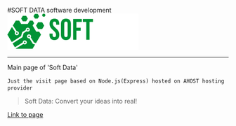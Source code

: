 #SOFT DATA software development  ![](./static/media/logo.svg)
___

Main page of 'Soft Data' 
```
Just the visit page based on Node.js(Express) hosted on AHOST hosting provider
```
> Soft Data: Convert your ideas into real!

[Link to page](http://softdata.uz)

